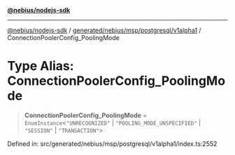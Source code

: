 [**@nebius/nodejs-sdk**](../../../../../../README.md)

***

[@nebius/nodejs-sdk](../../../../../../README.md) / [generated/nebius/msp/postgresql/v1alpha1](../README.md) / ConnectionPoolerConfig\_PoolingMode

# Type Alias: ConnectionPoolerConfig\_PoolingMode

> **ConnectionPoolerConfig\_PoolingMode** = `EnumInstance`\<`"UNRECOGNIZED"` \| `"POOLING_MODE_UNSPECIFIED"` \| `"SESSION"` \| `"TRANSACTION"`\>

Defined in: src/generated/nebius/msp/postgresql/v1alpha1/index.ts:2552
